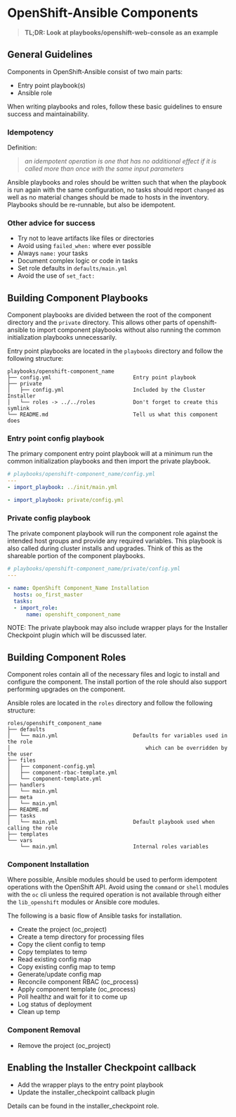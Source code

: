 # OpenShift-Ansible Components

>**TL;DR: Look at playbooks/openshift-web-console as an example**

## General Guidelines

Components in OpenShift-Ansible consist of two main parts:
* Entry point playbook(s)
* Ansible role

When writing playbooks and roles, follow these basic guidelines to ensure
success and maintainability. 

### Idempotency

Definition:

>_an idempotent operation is one that has no additional effect if it is called
more than once with the same input parameters_

Ansible playbooks and roles should be written such that when the playbook is run
again with the same configuration, no tasks should report `changed` as well as
no material changes should be made to hosts in the inventory.  Playbooks should
be re-runnable, but also be idempotent.

### Other advice for success

* Try not to leave artifacts like files or directories
* Avoid using `failed_when:` where ever possible
* Always `name:` your tasks
* Document complex logic or code in tasks
* Set role defaults in `defaults/main.yml`
* Avoid the use of `set_fact:`

## Building Component Playbooks

Component playbooks are divided between the root of the component directory and
the `private` directory.  This allows other parts of openshift-ansible to import
component playbooks without also running the common initialization playbooks
unnecessarily.

Entry point playbooks are located in the `playbooks` directory and follow the
following structure:

```
playbooks/openshift-component_name
├── config.yml                          Entry point playbook
├── private
│   ├── config.yml                      Included by the Cluster Installer
│   └── roles -> ../../roles            Don't forget to create this symlink
└── README.md                           Tell us what this component does
```

### Entry point config playbook

The primary component entry point playbook will at a minimum run the common
initialization playbooks and then import the private playbook.

```yaml
# playbooks/openshift-component_name/config.yml
---
- import_playbook: ../init/main.yml

- import_playbook: private/config.yml

```

### Private config playbook

The private component playbook will run the component role against the intended
host groups and provide any required variables.  This playbook is also called
during cluster installs and upgrades.  Think of this as the shareable portion of
the component playbooks.

```yaml
# playbooks/openshift-component_name/private/config.yml
---

- name: OpenShift Component_Name Installation
  hosts: oo_first_master
  tasks:
  - import_role:
      name: openshift_component_name
```

NOTE: The private playbook may also include wrapper plays for the Installer
Checkpoint plugin which will be discussed later.

## Building Component Roles

Component roles contain all of the necessary files and logic to install and
configure the component.  The install portion of the role should also support
performing upgrades on the component.

Ansible roles are located in the `roles` directory and follow the following
structure:

```
roles/openshift_component_name
├── defaults
│   └── main.yml                        Defaults for variables used in the role
│                                           which can be overridden by the user
├── files
│   ├── component-config.yml
│   ├── component-rbac-template.yml
│   └── component-template.yml
├── handlers
│   └── main.yml
├── meta
│   └── main.yml
├── README.md
├── tasks
│   └── main.yml                        Default playbook used when calling the role
├── templates
└── vars
    └── main.yml                        Internal roles variables
```
### Component Installation

Where possible, Ansible modules should be used to perform idempotent operations
with the OpenShift API.  Avoid using the `command` or `shell` modules with the
`oc` cli unless the required operation is not available through either the
`lib_openshift` modules or Ansible core modules.

The following is a basic flow of Ansible tasks for installation. 

- Create the project (oc_project)
- Create a temp directory for processing files
- Copy the client config to temp
- Copy templates to temp
- Read existing config map
- Copy existing config map to temp
- Generate/update config map
- Reconcile component RBAC (oc_process)
- Apply component template (oc_process)
- Poll healthz and wait for it to come up
- Log status of deployment
- Clean up temp

### Component Removal

- Remove the project (oc_project)

## Enabling the Installer Checkpoint callback

- Add the wrapper plays to the entry point playbook
- Update the installer_checkpoint callback plugin

Details can be found in the installer_checkpoint role.
